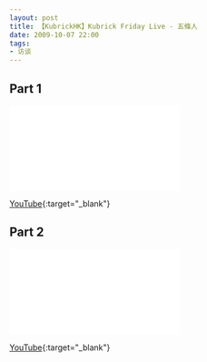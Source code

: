 ```yaml
---
layout: post
title: 【KubrickHK】Kubrick Friday Live - 五條人
date: 2009-10-07 22:00
tags:
- 访谈
---
```


## Part 1 
<div class="iframe-container">
<iframe class="responsive-iframe" src="//player.bilibili.com/player.html?aid=627607553&bvid=BV1Tt4y1e7sd&cid=249061535&page=1" frameborder="no" allowfullscreen="true"></iframe>
</div>

[YouTube](https://www.youtube.com/watch?v=HrZAfdEhoak&list=RDfKbSimT5xIM&index=7){:target="_blank"}

## Part 2
<div class="iframe-container">
<iframe class="responsive-iframe" src="//player.bilibili.com/player.html?aid=627607553&bvid=BV1Tt4y1e7sd&cid=249061560&page=2" frameborder="no" allowfullscreen="true"></iframe>
</div>

[YouTube](https://www.youtube.com/watch?v=fKbSimT5xIM&list=RDfKbSimT5xIM&index=1){:target="_blank"}

